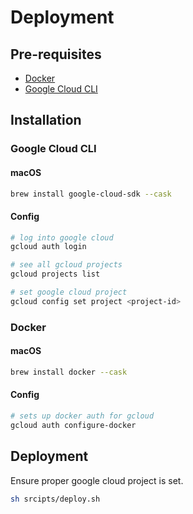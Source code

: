 # Deployment

## Pre-requisites

- [Docker](https://www.docker.com/)
- [Google Cloud CLI](https://cloud.google.com/cli)

## Installation

### Google Cloud CLI

#### macOS

```bash
brew install google-cloud-sdk --cask
```

#### Config

```bash
# log into google cloud
gcloud auth login

# see all gcloud projects
gcloud projects list

# set google cloud project
gcloud config set project <project-id>
```

### Docker

#### macOS

```bash
brew install docker --cask
```

#### Config

```bash
# sets up docker auth for gcloud
gcloud auth configure-docker
```

## Deployment

Ensure proper google cloud project is set.

```bash
sh srcipts/deploy.sh
```
